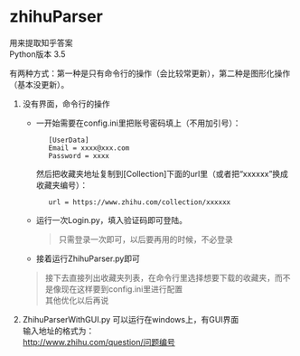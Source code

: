 # zhihuParser

用来提取知乎答案    
Python版本 3.5  
 
有两种方式：第一种是只有命令行的操作（会比较常更新），第二种是图形化操作（基本没更新）。
 
1.  没有界面，命令行的操作
    * 一开始需要在config.ini里把账号密码填上（不用加引号）：   

      ```   
         [UserData]
         Email = xxxx@xxx.com
         Password = xxxx
      ```
      
      然后把收藏夹地址复制到[Collection]下面的url里（或者把“xxxxxx”换成收藏夹编号）：  
      
      ```
         url = https://www.zhihu.com/collection/xxxxxx
      ```
      
    * 运行一次Login.py，填入验证码即可登陆。
      > 只需登录一次即可，以后要再用的时候，不必登录

    * 接着运行ZhihuParser.py即可

    > 接下去直接列出收藏夹列表，在命令行里选择想要下载的收藏夹，而不是像现在这样要到config.ini里进行配置  
    > 其他优化以后再说

2. ZhihuParserWithGUI.py 可以运行在windows上，有GUI界面  
    输入地址的格式为：  
    http://www.zhihu.com/question/问题编号


